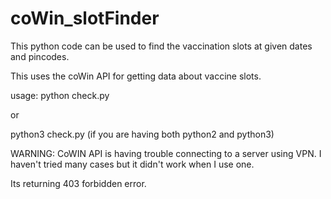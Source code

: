 # coWin_slotFinder
This python code can be used to find the vaccination slots at given dates and pincodes.

This uses the coWin API for getting data about vaccine slots.

usage:
python check.py

or

python3 check.py 
(if you are having both python2 and python3)


WARNING:
CoWIN API is having trouble connecting to a server using VPN. I haven't tried many cases but it didn't work when I use one.

Its returning 403 forbidden error.
